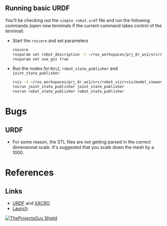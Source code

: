 ## Running basic URDF

You'll be checking out the `simple_robot.urdf` file and run the following commands (open new terminals if the current command takes control of the terminal)

- Start the `roscore` and set parameters
    ```bash
    roscore
    rosparam set robot_description -t ~/ros_workspaces/prj_6r_ws1/src/robot_viz/urdf/simple_robot.urdf
    rosparam set use_gui true
    ```
- Run the nodes for `RViZ`, `robot_state_publisher` and `joint_state_publisher`
    ```bash
    rviz -d ~/ros_workspaces/prj_6r_ws1/src/robot_viz/rviz/model_viewer.rviz 
    rosrun joint_state_publisher joint_state_publisher
    rosrun robot_state_publisher robot_state_publisher
    ```

# Bugs 
## URDF
- For some reason, the STL files are not getting parsed in the correct dimensional scale. It's suggested that you scale down the mesh by a 1000.

# References
## Links
- [URDF](http://wiki.ros.org/urdf/XML) and [XACRO](http://wiki.ros.org/xacro)
- [Launch](http://wiki.ros.org/roslaunch)

[![TheProjectsGuy Shield](https://img.shields.io/badge/Developer-TheProjectsGuy-blue)](https://github.com/TheProjectsGuy)

